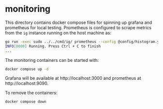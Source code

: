 # monitoring

This directory contains docker compose files for spinning up grafana and prometheus for local testing.
Prometheus is configured to scrape metrics from the `ig` instance running on the host machine as:

```bash
go run -exec sudo ../../cmd/ig/ prometheus --config @config/histogram.yaml
INFO[0000] Running. Press Ctrl + C to finish
...
```

The monitoring containers can be started with:

```bash
docker compose up -d
```

<!-- markdown-link-check-disable-next-line -->
Grafana will be available at http://localhost:3000 and prometheus at http://localhost:9090.

To remove the containers:

```bash
docker compose down
```

